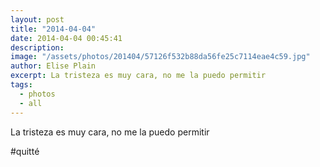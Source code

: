 ```yaml
---
layout: post
title: "2014-04-04"
date: 2014-04-04 00:45:41
description: 
image: "/assets/photos/201404/57126f532b88da56fe25c7114eae4c59.jpg"
author: Elise Plain
excerpt: La tristeza es muy cara, no me la puedo permitir
tags: 
  - photos
  - all
---
```


La tristeza es muy cara, no me la puedo permitir
<p></p>
<p>#quitté</p>